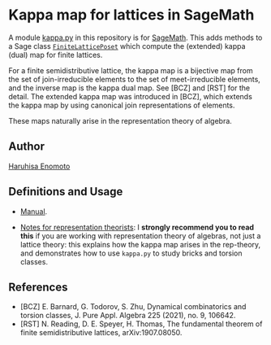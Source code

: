 # Kappa map for lattices in SageMath
A module [kappa.py](kappa.py) in this repository is for [SageMath](https://www.sagemath.org/).
This adds methods to
a Sage class [`FiniteLatticePoset`](https://doc.sagemath.org/html/en/reference/combinat/sage/combinat/posets/lattices.html#sage.combinat.posets.lattices.FiniteLatticePoset)
which compute the (extended) kappa (dual) map for finite lattices.

For a finite semidistributive lattice, the kappa map is a bijective map from the set of join-irreducible elements to the set of meet-irreducible elements, and the inverse map is the kappa dual map. See [BCZ] and [RST] for the detail.
The extended kappa map was introduced in [BCZ], which extends the kappa map by using canonical join representations of elements.

These maps naturally arise in the representation theory of algebra.

## Author
[Haruhisa Enomoto](http://haruhisa-enomoto.github.io/)

## Definitions and Usage

- [Manual](https://nbviewer.jupyter.org/github/haruhisa-enomoto/kappa-map-for-lattices/blob/main/Manual.ipynb).

- [Notes for representation theorists](https://nbviewer.jupyter.org/github/haruhisa-enomoto/kappa-map-for-lattices/blob/main/for-rep-theorists.ipynb?flush_cache=true):
I **strongly recommend you to read this** if you are working with representation theory of algebras, not just a lattice theory: this explains how the kappa map arises in the rep-theory, and demonstrates how to use `kappa.py` to study bricks and torsion classes.

## References

- [BCZ] E. Barnard, G. Todorov, S. Zhu,
  Dynamical combinatorics and torsion classes,
  J. Pure Appl. Algebra 225 (2021), no. 9, 106642.
- [RST] N. Reading, D. E. Speyer, H. Thomas,
  The fundamental theorem of finite semidistributive lattices,
  arXiv:1907.08050.
